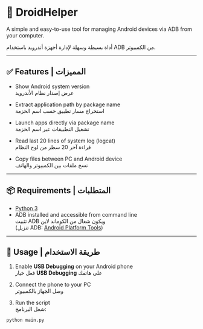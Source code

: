 # 📱 DroidHelper

A simple and easy-to-use tool for managing Android devices via ADB from your computer.

أداة بسيطة وسهلة لإدارة أجهزة أندرويد باستخدام ADB من الكمبيوتر.

---

## ✅ Features | المميزات

- Show Android system version  
  عرض إصدار نظام الأندرويد

- Extract application path by package name  
  استخراج مسار تطبيق حسب اسم الحزمة

- Launch apps directly via package name  
  تشغيل التطبيقات عبر اسم الحزمة

- Read last 20 lines of system log (logcat)  
  قراءة آخر 20 سطر من لوج النظام

- Copy files between PC and Android device  
  نسخ ملفات بين الكمبيوتر والهاتف

---

## 📦 Requirements | المتطلبات

- [Python 3](https://www.python.org/)
- ADB installed and accessible from command line  
  تثبيت ADB ويكون شغال من الكوماند لاين  
  (تنزيل ADB: [Android Platform Tools](https://developer.android.com/studio/releases/platform-tools))

---

## 🚀 Usage | طريقة الاستخدام

1. Enable **USB Debugging** on your Android phone  
   فعل خيار **USB Debugging** على هاتفك

2. Connect the phone to your PC  
   وصل الجهاز بالكمبيوتر

3. Run the script  
   شغل البرنامج:

```bash
python main.py

